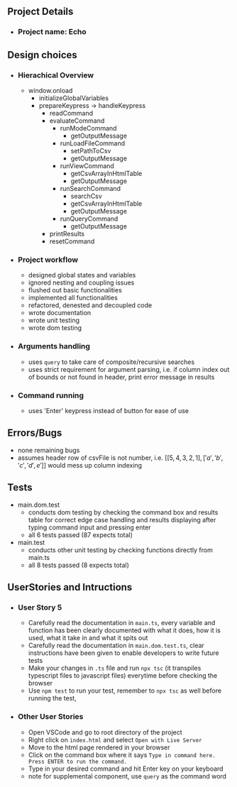 ## Project Details

- ### Project name: Echo


## Design choices

- ### Hierachical Overview
  - window.onload
    - initializeGlobalVariables
    - prepareKeypress -> handleKeypress
      - readCommand
      - evaluateCommand
        - runModeCommand
          - getOutputMessage
        - runLoadFileCommand
          - setPathToCsv
          - getOutputMessage
        - runViewCommand
          - getCsvArrayInHtmlTable
          - getOutputMessage
        - runSearchCommand
          - searchCsv
          - getCsvArrayInHtmlTable
          - getOutputMessage
        - runQueryCommand
          - getOutputMessage
      - printResults
      - resetCommand
- ### Project workflow
  - designed global states and variables
  - ignored nesting and coupling issues
  - flushed out basic functionalities
  - implemented all functionalities
  - refactored, denested and decoupled code
  - wrote documentation
  - wrote unit testing
  - wrote dom testing
- ### Arguments handling
  - uses `query` to take care of composite/recursive searches
  - uses strict requirement for argument parsing, i.e. if column index out of bounds or not found in header, print error message in results
- ### Command running
  - uses 'Enter' keypress instead of button for ease of use

## Errors/Bugs

- none remaining bugs
- assumes header row of csvFile is not number, i.e. $[[5,4,3,2,1],['a','b','c','d',e']]$ would mess up column indexing

## Tests

- main.dom.test
  - conducts dom testing by checking the command box and results table for correct edge case handling and results displaying after typing command input and pressing enter
  - all 6 tests passed (87 expects total)
- main.test
  - conducts other unit testing by checking functions directly from main.ts
  - all 8 tests passed (8 expects total)

## UserStories and Intructions

- ### User Story 5
  - Carefully read the documentation in `main.ts`, every variable and function has been clearly documented with what it does, how it is used, what it take in and what it spits out
  - Carefully read the documentation in `main.dom.test.ts`, clear instructions have been given to enable developers to write future tests
  - Make your changes in `.ts` file and run `npx tsc` (it transpiles typescript files to javascript files) everytime before checking the browser
  - Use `npm test` to run your test, remember to `npx tsc` as well before running the test,
- ### Other User Stories
  - Open VSCode and go to root directory of the project
  - Right click on `index.html` and select `Open with Live Server`
  - Move to the html page rendered in your browser
  - Click on the command box where it says `Type in command here. Press ENTER to run the command.`
  - Type in your desired command and hit Enter key on your keyboard
  - note for supplemental component, use `query` as the command word
